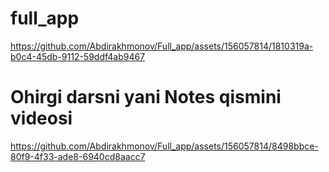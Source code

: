 # full_app

https://github.com/Abdirakhmonov/Full_app/assets/156057814/1810319a-b0c4-45db-9112-59ddf4ab9467


# Ohirgi darsni yani Notes qismini videosi


https://github.com/Abdirakhmonov/Full_app/assets/156057814/8498bbce-80f9-4f33-ade8-6940cd8aacc7


